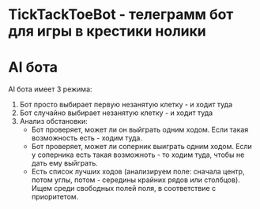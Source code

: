# TickTackToeBot - телеграмм бот для игры в крестики нолики

# AI бота
AI бота имеет 3 режима:
1. Бот просто выбирает первую незанятую клетку - и ходит туда
2. Бот случайно выбирает незанятую клетку - и ходит туда
3. Анализ обстановки:
    * Бот проверяет, может ли он выйграть одним ходом. Если такая возможность есть - ходим туда.
    * Бот проверяет, может ли соперник выиграть одним ходом. Если у соперника есть такая возможноть - то ходим туда, чтобы не дать ему выйграть.
    * Есть список лучших ходов (анализируем поле: сначала центр, потом углы, потом - середины крайних рядов или столбцов). Ищем среди свободных полей поля, в соответствие с приоритетом.
